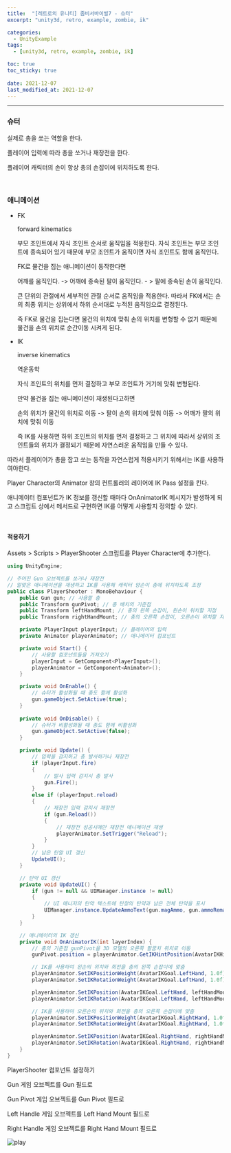```yaml
---
title:  "[레트로의 유니티] 좀비서바이벌7 - 슈터"
excerpt: "unity3d, retro, example, zombie, ik"

categories:
  - UnityExample
tags:
  - [unity3d, retro, example, zombie, ik]

toc: true
toc_sticky: true
 
date: 2021-12-07 
last_modified_at: 2021-12-07
---  
```


***  

### 슈터  

실제로 총을 쏘는 역할을 한다.  

플레이어 입력에 따라 총을 쏘거나 재장전을 한다.  

플레이어 캐릭터의 손이 항상 총의 손잡이에 위치하도록 한다.  

<br>

### 애니메이션

* FK

  forward kinematics  

  부모 조인트에서 자식 조인트 순서로 움직임을 적용한다. 자식 조인트는 부모 조인트에 종속되어 있기 때문에 부모 조인트가 움직이면 자식 조인트도 함께 움직인다.  

  FK로 물건을 집는 애니메이션이 동작한다면  

  어깨를 움직인다. -> 어깨에 종속된 팔이 움직인다. - > 팔에 종속된 손이 움직인다.  

  큰 단위의 관절에서 세부적인 관절 순서로 움직임을 적용한다. 따라서 FK에서는 손의 최종 위치는 상위에서 하위 순서대로 누적된 움직임으로 결정된다.  

  즉 FK로 물건을 집는다면 물건의 위치에 맞춰 손의 위치를 변형할 수 없기 때문에 물건을 손의 위치로 순간이동 시켜게 된다.  

* IK

  inverse kinematics 

  역운동학  

  자식 조인트의 위치를 먼저 결정하고 부모 조인트가 거기에 맞춰 변형된다.  

  만약 물건을 집는 애니메이션이 재생된다고하면 

  손의 위치가 물건의 위치로 이동 -> 팔이 손의 위치에 맞춰 이동 -> 어깨가 팔의 위치에 맞춰 이동

  즉 IK를 사용하면 하위 조인트의 위치를 먼저 결정하고 그 위치에 따라서 상위의 조인트들의 위치가 결정되기 때문에 자연스러운 움직임을 만들 수 있다.  

따라서 플레이어가 총을 잡고 쏘는 동작을 자연스럽게 적용시키기 위해서는 IK를 사용하여야한다.  

Player Character의 Animator 창의 컨트롤러의 레이어에 IK Pass 설정을 킨다.  

애니메이터 컴포넌트가 IK 정보를 갱신할 때마다 OnAnimatorIK 메시지가 발생하게 되고 스크립트 상에서 메서드로 구현하면 IK를 어떻게 사용할지 정의할 수 있다.  

<br>

#### 적용하기  

Assets > Scripts > PlayerShooter 스크립트를 Player Character에 추가한다.  

```cs
using UnityEngine;

// 주어진 Gun 오브젝트를 쏘거나 재장전
// 알맞은 애니메이션을 재생하고 IK를 사용해 캐릭터 양손이 총에 위치하도록 조정
public class PlayerShooter : MonoBehaviour {
    public Gun gun; // 사용할 총
    public Transform gunPivot; // 총 배치의 기준점
    public Transform leftHandMount; // 총의 왼쪽 손잡이, 왼손이 위치할 지점
    public Transform rightHandMount; // 총의 오른쪽 손잡이, 오른손이 위치할 지점

    private PlayerInput playerInput; // 플레이어의 입력
    private Animator playerAnimator; // 애니메이터 컴포넌트

    private void Start() {
        // 사용할 컴포넌트들을 가져오기
        playerInput = GetComponent<PlayerInput>();
        playerAnimator = GetComponent<Animator>();
    }

    private void OnEnable() {
        // 슈터가 활성화될 때 총도 함께 활성화
        gun.gameObject.SetActive(true);
    }
    
    private void OnDisable() {
        // 슈터가 비활성화될 때 총도 함께 비활성화
        gun.gameObject.SetActive(false);
    }

    private void Update() {
        // 입력을 감지하고 총 발사하거나 재장전
        if (playerInput.fire)
        {
            // 발사 입력 감지시 총 발사
            gun.Fire();
        }
        else if (playerInput.reload)
        {
            // 재장전 입력 감지시 재장전  
            if (gun.Reload())
            {
                // 재장전 성공시에만 재장전 애니메이션 재생
                playerAnimator.SetTrigger("Reload");
            }
        }
        // 남은 탄알 UI 갱신
        UpdateUI();
    }

    // 탄약 UI 갱신
    private void UpdateUI() {
        if (gun != null && UIManager.instance != null)
        {
            // UI 매니저의 탄약 텍스트에 탄창의 탄약과 남은 전체 탄약을 표시
            UIManager.instance.UpdateAmmoText(gun.magAmmo, gun.ammoRemain);
        }
    }

    // 애니메이터의 IK 갱신
    private void OnAnimatorIK(int layerIndex) {
        // 총의 기준점 gunPivot을 3D 모델의 오른쪽 팔꿈치 위치로 이동
        gunPivot.position = playerAnimator.GetIKHintPosition(AvatarIKHint.RightElbow);

        // IK를 사용하여 왼손의 위치와 회전을 총의 왼쪽 손잡이에 맞춤
        playerAnimator.SetIKPositionWeight(AvatarIKGoal.LeftHand, 1.0f);
        playerAnimator.SetIKRotationWeight(AvatarIKGoal.LeftHand, 1.0f);

        playerAnimator.SetIKPosition(AvatarIKGoal.LeftHand, leftHandMount.position);
        playerAnimator.SetIKRotation(AvatarIKGoal.LeftHand, leftHandMount.rotation);

        // IK를 사용하여 오른손의 위치와 회전을 총의 오른쪽 손잡이에 맞춤
        playerAnimator.SetIKPositionWeight(AvatarIKGoal.RightHand, 1.0f);
        playerAnimator.SetIKRotationWeight(AvatarIKGoal.RightHand, 1.0f);

        playerAnimator.SetIKPosition(AvatarIKGoal.RightHand, rightHandMount.position);
        playerAnimator.SetIKRotation(AvatarIKGoal.RightHand, rightHandMount.rotation);
    }
}
```

PlayerShooter 컴포넌트 설정하기  

Gun 게임 오브젝트를 Gun 필드로  

Gun Pivot 게임 오브젝트를 Gun Pivot 필드로  

Left Handle 게임 오브젝트를 Left Hand Mount 필드로  

Right Handle 게임 오브젝트를 Right Hand Mount 필드로  

![play](/assets/images/posting/20211207/play_scene.gif)